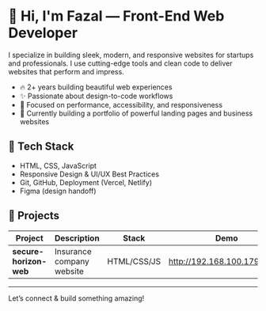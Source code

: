 # 👋 Hi, I'm Fazal — Front-End Web Developer

I specialize in building sleek, modern, and responsive websites for startups and professionals. I use cutting-edge tools and clean code to deliver websites that perform and impress.

- 🔥 2+ years building beautiful web experiences
- ✨ Passionate about design-to-code workflows
- 🚀 Focused on performance, accessibility, and responsiveness
- 🎯 Currently building a portfolio of powerful landing pages and business websites

## 🧰 Tech Stack
- HTML, CSS, JavaScript
- Responsive Design & UI/UX Best Practices
- Git, GitHub, Deployment (Vercel, Netlify)
- Figma (design handoff)

## 🧩 Projects

| Project | Description | Stack | Demo |
|--------|-------------|-------|------|
| **secure-horizon-web** | Insurance company website | HTML/CSS/JS | http://192.168.100.179:8080/ |


---

Let’s connect & build something amazing!
